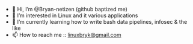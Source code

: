 - 👋 Hi, I’m @Bryan-netizen (github baptized me)
- 👀 I’m interested in Linux and it various applications
- 🌱 I’m currently learning how to write bash data pipelines, infosec & the like
- 📫 How to reach me :: linuxbryk@gmail.com

<!---
Bryan-netizen/Bryan-netizen is a ✨ special ✨ repository because its `README.md` (this file) appears on your GitHub profile.
You can click the Preview link to take a look at your changes.
--->
